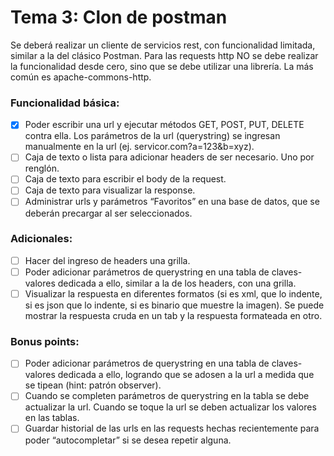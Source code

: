 # Tema 3: Clon de postman

Se deberá realizar un cliente de servicios rest, con funcionalidad limitada, similar a la del
clásico Postman. Para las requests http NO se debe realizar la funcionalidad desde cero,
sino que se debe utilizar una librería. La más común es apache-commons-http.

### Funcionalidad básica:

- [x] Poder escribir una url y ejecutar métodos GET, POST, PUT, DELETE contra ella. Los
parámetros de la url (querystring) se ingresan manualmente en la url (ej.
servicor.com?a=123&b=xyz).
- [ ] Caja de texto o lista para adicionar headers de ser necesario. Uno por renglón.
- [ ] Caja de texto para escribir el body de la request.
- [ ] Caja de texto para visualizar la response.
- [ ] Administrar urls y parámetros “Favoritos” en una base de datos, que se deberán
precargar al ser seleccionados.

### Adicionales:
 
- [ ] Hacer del ingreso de headers una grilla.
- [ ] Poder adicionar parámetros de querystring en una tabla de claves-valores
dedicada a ello, similar a la de los headers, con una grilla.
- [ ] Visualizar la respuesta en diferentes formatos (si es xml, que lo indente, si es json
que lo indente, si es binario que muestre la imagen). Se puede mostrar la
respuesta cruda en un tab y la respuesta formateada en otro.

### Bonus points:
- [ ] Poder adicionar parámetros de querystring en una tabla de claves-valores
dedicada a ello, logrando que se adosen a la url a medida que se tipean (hint:
patrón observer).
- [ ] Cuando se completen parámetros de querystring en la tabla se debe actualizar la
url. Cuando se toque la url se deben actualizar los valores en las tablas.
- [ ] Guardar historial de las urls en las requests hechas recientemente para poder
“autocompletar” si se desea repetir alguna.